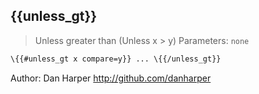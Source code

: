 ## \{{unless_gt}}

> Unless greater than (Unless x > y)
Parameters: `none`

```handlebars
\{{#unless_gt x compare=y}} ... \{{/unless_gt}}
```
Author: Dan Harper <http://github.com/danharper>